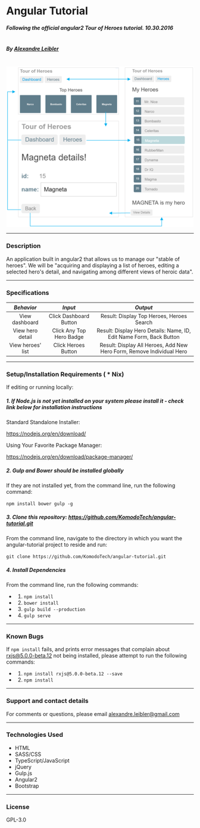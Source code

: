 # **Angular Tutorial**

##### Following the official angular2 Tour of Heroes tutorial.  10.30.2016
#
##### By [Alexandre Leibler](https://github.com/KomodoTech)
#
![screenshot of project main page](resources/images/demo-screenshot.jpg)

----
### **Description**

An application built in angular2 that allows us to manage our "stable of heroes". We will be "acquiring and displaying a list of heroes, editing a selected hero's detail, and navigating among different views of heroic data".

----
### **Specifications**
| _Behavior_ | _Input_ | _Output_ |
|:---------------------------------------------------------------------:|:---------------------------------------------------------------------------:|:-------------------------------------------------------------------------------------------------------------------:|
| View dashboard | Click Dashboard Button | Result: Display Top Heroes, Heroes Search |
| View hero detail| Click Any Top Hero Badge| Result: Display Hero Details: Name, ID, Edit Name Form, Back Button|
| View heroes' list | Click Heroes Button | Result: Display All Heroes, Add New Hero Form, Remove Individual Hero|


----
### **Setup/Installation Requirements ( * Nix)**

If editing or running locally:

##### 1. If Node.js is not yet installed on your system please install it - check link below for installation instructions

Standard Standalone Installer:

https://nodejs.org/en/download/


Using Your Favorite Package Manager:

https://nodejs.org/en/download/package-manager/



##### 2. Gulp and Bower should be installed globally

If they are not installed yet, from the command line, run the following command:

`npm install bower gulp -g`



##### 3. Clone this repository: https://github.com/KomodoTech/angular-tutorial.git

From the command line, navigate to the directory in which you want the angular-tutorial project to reside and run:

`git clone https://github.com/KomodoTech/angular-tutorial.git`



##### 4. Install Dependencies

From the command line, run the following commands:

* 1. `npm install`
* 2. `bower install`
* 3. `gulp build --production`
* 4. `gulp serve`

----

### **Known Bugs**

If `npm install` fails, and prints error messages that complain about rxjs@5.0.0-beta.12 not being installed, please attempt to run the following commands:

* 1. `npm install rxjs@5.0.0-beta.12 --save`
* 2. `npm install`


----
### **Support and contact details**

For comments or questions, please email alexandre.leibler@gmail.com

----
### **Technologies Used**

* HTML
* SASS/CSS
* TypeScript/JavaScript
* jQuery
* Gulp.js
* Angular2
* Bootstrap

----
### **License**

GPL-3.0
